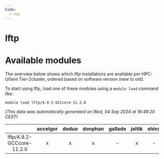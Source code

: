 ```yaml
---
hide:
  - toc
---
```


lftp
====

# Available modules


The overview below shows which lftp installations are available per HPC-UGent Tier-2cluster, ordered based on software version (new to old).

To start using lftp, load one of these modules using a `module load` command like:

```shell
module load lftp/4.9.2-GCCcore-11.2.0
```

*(This data was automatically generated on Wed, 04 Sep 2024 at 16:48:20 CEST)*  

| |accelgor|doduo|donphan|gallade|joltik|shinx|skitty|
| :---: | :---: | :---: | :---: | :---: | :---: | :---: | :---: |
|lftp/4.9.2-GCCcore-11.2.0|x|x|x|-|x|-|x|
